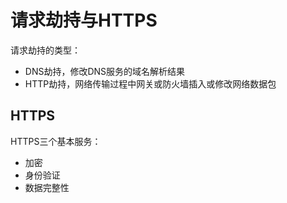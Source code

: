 # 请求劫持与HTTPS

请求劫持的类型：

* DNS劫持，修改DNS服务的域名解析结果
* HTTP劫持，网络传输过程中网关或防火墙插入或修改网络数据包

## HTTPS

HTTPS三个基本服务：

* 加密
* 身份验证
* 数据完整性